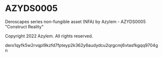 # AZYDS0005
Deroscapes series non-fungible asset (NFA) by Azylem - AZYDS0005 "Construct Reality"

Copyright 2022 Azylem. All rights reserved.

dero1qyfk5w2rvqpl9kzfd7fpteyp2k362y6audydcu2qrgcmj6vtasfkgqq9704gn
